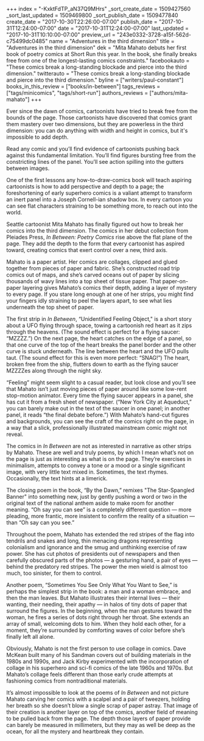 +++
index = "-KxktFdTP_aN37Q9MHrs"
_sort_create_date = 1509427560
_sort_last_updated = 1509469800
_sort_publish_date = 1509477840
create_date = "2017-10-30T22:26:00-07:00"
publish_date = "2017-10-31T12:24:00-07:00"
date = "2017-10-31T12:24:00-07:00"
last_updated = "2017-10-31T10:10:00-07:00"
preview_url = "243e0332-3728-a15f-562d-c75499dc0485"
name = "Adventures in the third dimension"
title = "Adventures in the third dimension"
dek = "Mita Mahato debuts her first book of poetry comics at Short Run this year. In the book, she finally breaks free from one of the longest-lasting comics constraints."
facebookauto = "These comics break a long-standing blockade and pierce into the third dimension."
twitterauto = "These comics break a long-standing blockade and pierce into the third dimension."
byline = ["writers/paul-constant"]
books_in_this_review = ["books/in-between"]
tags_reviews = ["tags/minicomics", "tags/short-run"]
authors_reviews = ["authors/mita-mahato"]
+++

Ever since the dawn of comics, cartoonists have tried to break free from the bounds of the page. Those cartoonists have discovered that comics grant them mastery over two dimensions, but they are powerless in the third dimension: you can do anything with width and height in comics, but it's impossible to add depth.

Read any comic and you’ll find evidence of cartoonists pushing back against this fundamental limitation. You’ll find figures bursting free from the constricting lines of the panel. You’ll see action spilling into the gutters between images. 

One of the first lessons any how-to-draw-comics book will teach aspiring cartoonists is how to add perspective and depth to a page; the foreshortening of early superhero comics is a valiant attempt to transform an inert panel into a Joseph Cornell-ian shadow box. In every cartoon you can see flat characters straining to be something more, to reach out into the world.

Seattle cartoonist Mita Mahato has finally figured out how to break her comics into the third dimension. The comics in her debut collection from Pleiades Press, *In Between: Poetry Comics* rise above the flat plane of the page. They add the depth to the form that every cartoonist has aspired toward, creating comics that exert control over a new, third axis.

Mahato is a paper artist. Her comics are collages, clipped and glued together from pieces of paper and fabric. She’s constructed road trip comics out of maps, and she’s carved oceans out of paper by slicing thousands of wavy lines into a top sheet of tissue paper. That paper-on-paper layering gives Mahato’s comics their depth, adding a layer of mystery to every page. If you stare long enough at one of her strips, you might find your fingers idly straining to peel the layers apart, to see what lies underneath the top sheet of paper.

The first strip in *In Between*, “Unidentified Feeling Object," is a short story about a UFO flying through space, towing a cartoonish red heart as it zips through the heavens. (The sound effect is perfect for a flying saucer: “MZZZZ.”) On the next page, the heart catches on the edge of a panel, so that one curve of the top of the heart breaks the panel border and the other curve is stuck underneath. The line between the heart and the UFO pulls taut. (The sound effect for this is even more perfect: “SNAG!”) The heart, broken free from the ship, flutters down to earth as the flying saucer MZZZZes along through the night sky.

“Feeling” might seem slight to a casual reader, but look close and you’ll see that Mahato isn’t just moving pieces of paper around like some low-rent stop-motion animator. Every time the flying saucer appears in a panel, she has cut it from a fresh sheet of newspaper. (“New York City at Aqueduct,” you can barely make out in the text of the saucer in one panel; in another panel, it reads “the final debate before.”) With Mahato’s hand-cut figures and backgrounds, you can see the craft of the comics right on the page, in a way that a slick, professionally illustrated mainstream comic might not reveal.

The comics in *In Between* are not as interested in narrative as other strips by Mahato. These are well and truly poems, by which I mean what’s not on the page is just as interesting as what is on the page. They’re exercises in minimalism, attempts to convey a tone or a mood or a single significant image, with very little text mixed in. Sometimes, the text rhymes. Occasionally, the text hints at a limerick. 

The closing poem in the book, “By the Dawn,” remixes "The Star-Spangled Banner" into something new, just by gently pushing a word or two in the original text of the national anthem aside to make room for another meaning. “Oh say you can see” is a completely different question — more pleading, more frantic, more insistent to confirm the reality of a situation — than “Oh say can you see.”

Throughout the poem, Mahato has extended the red stripes of the flag into tendrils and snakes and long, thin menacing dragons representing colonialism and ignorance and the smug and unthinking exercise of raw power. She has cut photos of presidents out of newspapers and then carefully obscured parts of the photos — a gesturing hand, a pair of eyes — behind the predatory red stripes. The power the men wield is almost too much, too sinister, for them to control.

Another poem, “Sometimes You See Only What You Want to See,” is perhaps the simplest strip in the book: a man and a woman embrace, and then the man leaves. But Mahato illustrates their internal lives — their wanting, their needing, their apathy — in halos of tiny dots of paper that surround the figures. In the beginning, when the man gestures toward the woman, he fires a series of dots right through her throat.  She extends an array of small, welcoming dots to him. When they hold each other, for a moment, they’re surrounded by comforting waves of color before she’s finally left all alone.

Obviously, Mahato is not the first person to use collage in comics. Dave McKean built many of his Sandman covers out of building materials in the 1980s and 1990s, and Jack Kirby experimented with the incorporation of collage in his superhero and sci-fi comics of the late 1960s and 1970s. But Mahato’s collage feels different than those early crude attempts at fashioning comics from nontraditional materials.

It’s almost impossible to look at the poems of *In Between* and not picture Mahato carving her comics with a scalpel and a pair of tweezers, holding her breath so she doesn’t blow a single scrap of paper astray. That image of their creation is another layer on top of the comics, another field of meaning to be pulled back from the page. The depth those layers of paper provide can barely be measured in millimeters, but they may as well be deep as the ocean, for all the mystery and heartbreak they contain.

